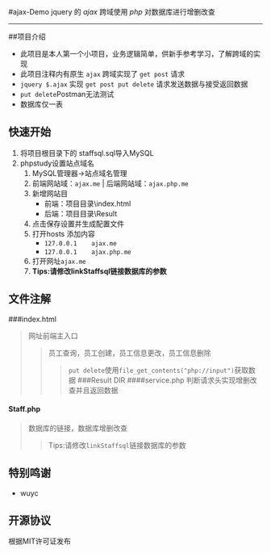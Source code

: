 #ajax-Demo
jquery 的 *ajax* 跨域使用 *php* 对数据库进行增删改查


---

##项目介绍
* 此项目是本人第一个小项目，业务逻辑简单，供新手参考学习，了解跨域的实现
* 此项目注释内有原生 ```ajax``` 跨域实现了 ```get post``` 请求
* ```jquery $.ajax``` 实现 ```get post put delete``` 请求发送数据与接受返回数据
* ```put delete```Postman无法测试
* 数据库仅一表
## 快速开始
1. 将项目根目录下的 staffsql.sql导入MySQL
2. phpstudy设置站点域名
	1. MySQL管理器->站点域名管理
	2. 前端网站域：```ajax.me``` | 后端网站域：```ajax.php.me```
	3. 新增网站目
		* 前端：项目目录\index.html
		* 后端：项目目录\Result
	4. 点击保存设置并生成配置文件
	5. 打开hosts 添加内容
		* ```127.0.0.1    ajax.me```
		* ```127.0.0.1    ajax.php.me```
	6. 打开网址```ajax.me```
	7. **Tips:请修改linkStaffsql链接数据库的参数**
## 文件注解
###index.html
>网址前端主入口
>> 员工查询，员工创建，员工信息更改，员工信息删除
>>> ```put delete```使用```file_get_contents("php://input")```获取数据
###Result DIR
####service.php
>判断请求头实现增删改查并且返回数据
#### Staff.php
>数据库的链接，数据库增删改查
>>Tips:请修改```linkStaffsql```链接数据库的参数

## 特别鸣谢
* wuyc

## 开源协议
根据MIT许可证发布
